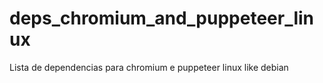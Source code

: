 # deps_chromium_and_puppeteer_linux
Lista de dependencias para chromium e puppeteer linux like debian
